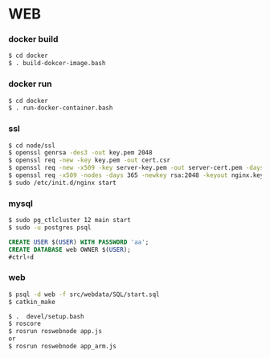 # WEB
### docker build

```bash
$ cd docker
$ . build-dokcer-image.bash
```
### docker run
```bash 
$ cd docker
$ . run-docker-container.bash
```
### ssl

```bash
$ cd node/ssl
$ openssl genrsa -des3 -out key.pem 2048
$ openssl req -new -key key.pem -out cert.csr
$ openssl req -new -x509 -key server-key.pem -out server-cert.pem -days 1095
$ openssl req -x509 -nodes -days 365 -newkey rsa:2048 -keyout nginx.key -out nginx.crt
$ sudo /etc/init.d/nginx start
```

### mysql
```bash
$ sudo pg_ctlcluster 12 main start
$ sudo -u postgres psql
```

```sql
CREATE USER $(USER) WITH PASSWORD 'aa';  
CREATE DATABASE web OWNER $(USER);
#ctrl+d 
```

### web
```bash
$ psql -d web -f src/webdata/SQL/start.sql
$ catkin_make
```

```bash
$ .  devel/setup.bash
$ roscore
$ rosrun roswebnode app.js
or
$ rosrun roswebnode app_arm.js
```

